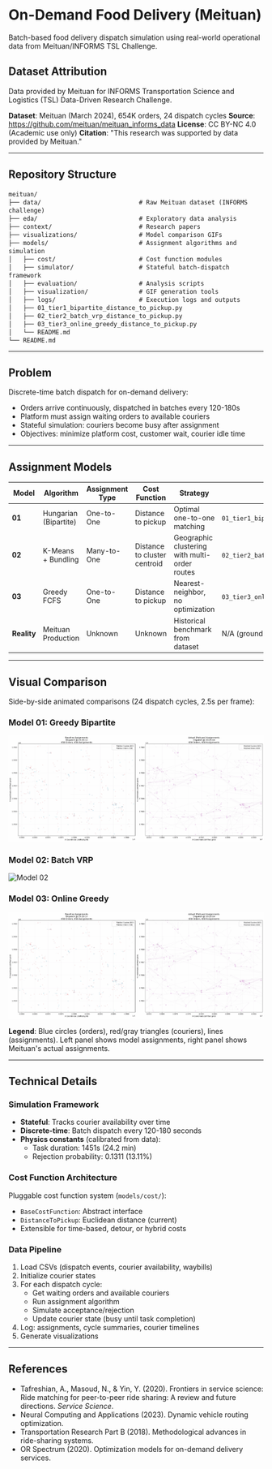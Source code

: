 # On-Demand Food Delivery (Meituan)

Batch-based food delivery dispatch simulation using real-world operational data from Meituan/INFORMS TSL Challenge.

## Dataset Attribution

Data provided by Meituan for INFORMS Transportation Science and Logistics (TSL) Data-Driven Research Challenge.

**Dataset**: Meituan (March 2024), 654K orders, 24 dispatch cycles
**Source**: https://github.com/meituan/meituan_informs_data
**License**: CC BY-NC 4.0 (Academic use only)
**Citation**: "This research was supported by data provided by Meituan."

---

## Repository Structure

```
meituan/
├── data/                           # Raw Meituan dataset (INFORMS challenge)
├── eda/                            # Exploratory data analysis
├── context/                        # Research papers
├── visualizations/                 # Model comparison GIFs
├── models/                         # Assignment algorithms and simulation
│   ├── cost/                       # Cost function modules
│   ├── simulator/                  # Stateful batch-dispatch framework
│   ├── evaluation/                 # Analysis scripts
│   ├── visualization/              # GIF generation tools
│   ├── logs/                       # Execution logs and outputs
│   ├── 01_tier1_bipartite_distance_to_pickup.py
│   ├── 02_tier2_batch_vrp_distance_to_pickup.py
│   ├── 03_tier3_online_greedy_distance_to_pickup.py
│   └── README.md
└── README.md
```

---

## Problem

Discrete-time batch dispatch for on-demand delivery:
- Orders arrive continuously, dispatched in batches every 120-180s
- Platform must assign waiting orders to available couriers
- Stateful simulation: couriers become busy after assignment
- Objectives: minimize platform cost, customer wait, courier idle time

---

## Assignment Models

| Model | Algorithm | Assignment Type | Cost Function | Strategy | File |
|-------|-----------|----------------|---------------|----------|------|
| **01** | Hungarian (Bipartite) | One-to-One | Distance to pickup | Optimal one-to-one matching | `01_tier1_bipartite_distance_to_pickup.py` |
| **02** | K-Means + Bundling | Many-to-One | Distance to cluster centroid | Geographic clustering with multi-order routes | `02_tier2_batch_vrp_distance_to_pickup.py` |
| **03** | Greedy FCFS | One-to-One | Distance to pickup | Nearest-neighbor, no optimization | `03_tier3_online_greedy_distance_to_pickup.py` |
| **Reality** | Meituan Production | Unknown | Unknown | Historical benchmark from dataset | N/A (ground truth) |

---

## Visual Comparison

Side-by-side animated comparisons (24 dispatch cycles, 2.5s per frame):

### Model 01: Greedy Bipartite
![Model 01](visualizations/01_tier1_bipartite_distance_to_pickup_20251027_203531_comparison.gif)

### Model 02: Batch VRP
![Model 02](visualizations/02_tier2_batch_vrp_distance_to_pickup_20251027_205445_comparison.gif)

### Model 03: Online Greedy
![Model 03](visualizations/03_tier3_online_greedy_distance_to_pickup_20251027_205649_comparison.gif)

**Legend**: Blue circles (orders), red/gray triangles (couriers), lines (assignments). Left panel shows model assignments, right panel shows Meituan's actual assignments.

---

## Technical Details

### Simulation Framework
- **Stateful**: Tracks courier availability over time
- **Discrete-time**: Batch dispatch every 120-180 seconds
- **Physics constants** (calibrated from data):
  - Task duration: 1451s (24.2 min)
  - Rejection probability: 0.1311 (13.11%)

### Cost Function Architecture
Pluggable cost function system (`models/cost/`):
- `BaseCostFunction`: Abstract interface
- `DistanceToPickup`: Euclidean distance (current)
- Extensible for time-based, detour, or hybrid costs

### Data Pipeline
1. Load CSVs (dispatch events, courier availability, waybills)
2. Initialize courier states
3. For each dispatch cycle:
   - Get waiting orders and available couriers
   - Run assignment algorithm
   - Simulate acceptance/rejection
   - Update courier state (busy until task completion)
4. Log: assignments, cycle summaries, courier timelines
5. Generate visualizations

---

## References

- Tafreshian, A., Masoud, N., & Yin, Y. (2020). Frontiers in service science: Ride matching for peer-to-peer ride sharing: A review and future directions. *Service Science*.
- Neural Computing and Applications (2023). Dynamic vehicle routing optimization.
- Transportation Research Part B (2018). Methodological advances in ride-sharing systems.
- OR Spectrum (2020). Optimization models for on-demand delivery services.
